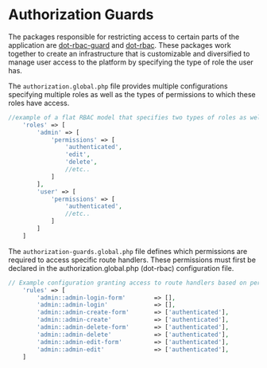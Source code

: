 # Authorization Guards

The packages responsible for restricting access to certain parts of the application are [dot-rbac-guard](https://github.com/dotkernel/dot-rbac-guard) and [dot-rbac](https://github.com/dotkernel/dot-rbac). These packages work together to create an infrastructure that is customizable and diversified to manage user access to the platform by specifying the type of role the user has.

The `authorization.global.php` file provides multiple configurations specifying multiple roles as well as the types of permissions to which these roles have access.

```php
//example of a flat RBAC model that specifies two types of roles as well as their permission
    'roles' => [
        'admin' => [
            'permissions' => [
                'authenticated',
                'edit',
                'delete',
                //etc..
            ]
        ],
        'user' => [
            'permissions' => [
                'authenticated',
                //etc..
            ]
        ]
    ]
```

The `authorization-guards.global.php` file defines which permissions are required to access specific route handlers. These permissions must first be declared in the authorization.global.php (dot-rbac) configuration file.

```php
// Example configuration granting access to route handlers based on permissions.
    'rules' => [
        'admin::admin-login-form'        => [],
        'admin::admin-login'             => [],
        'admin::admin-create-form'       => ['authenticated'],
        'admin::admin-create'            => ['authenticated'],
        'admin::admin-delete-form'       => ['authenticated'],
        'admin::admin-delete'            => ['authenticated'],
        'admin::admin-edit-form'         => ['authenticated'],
        'admin::admin-edit'              => ['authenticated'],
    ]
```

